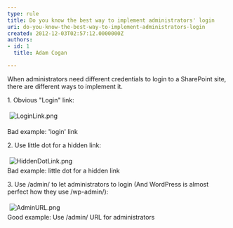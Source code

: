 ```yaml
---
type: rule
title: Do you know the best way to implement administrators' login
uri: do-you-know-the-best-way-to-implement-administrators-login
created: 2012-12-03T02:57:12.0000000Z
authors:
- id: 1
  title: Adam Cogan

---
```




<span class='intro'> When administrators need different credentials to login to a SharePoint site, there are different ways to implement it. </span>

<p>​1. Obvious &quot;Login&quot; link&#58;</p>
<p><img class="ssw-rteStyle-ImageArea" alt="LoginLink.png" src="/SoftwareDevelopment/RulesToBetterSharePoint/PublishingImages/LoginLink.png" style="margin&#58;5px;" /><br></p>
<span class="ssw-rteStyle-FigureBad">Bad example&#58; 'login' link</span> <p>2. Use little dot for a hidden link&#58;</p>
<p><img class="ssw-rteStyle-ImageArea" alt="HiddenDotLink.png" src="/SoftwareDevelopment/RulesToBetterSharePoint/PublishingImages/HiddenDotLink.png" style="margin&#58;5px;" /><br><span class="ssw-rteStyle-FigureBad">Bad example&#58; little dot for a hidden link</span></p>
<p>3. Use /admin/ to let administrators to login&#160;(And WordPress is almost perfect how they use /wp-admin/)&#58;</p>
<p><img class="ssw-rteStyle-ImageArea" alt="AdminURL.png" src="/SoftwareDevelopment/RulesToBetterSharePoint/PublishingImages/AdminURL.png" style="margin&#58;5px;" /><br><span class="ssw-rteStyle-FigureGood">Good example&#58; Use /admin/ URL for administrators</span></p>


